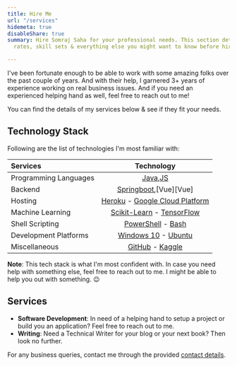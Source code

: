 ```yaml
---
title: Hire Me
url: "/services"
hidemeta: true
disableShare: true
summary: Hire Somraj Saha for your professional needs. This section details his services,
  rates, skill sets & everything else you might want to know before hiring him.

---
```

I've been fortunate enough to be able to work with some amazing folks over the past couple of years.  And with their help, I garnered 3+ years of experience working on real business issues. And if you need an experienced helping hand as well, feel free to reach out to me!

You can find the details of my services below & see if they fit your needs.

## Technology Stack

Following are the list of technologies I'm most familiar with:

| Services              |                     Technology                     |
| :-------------------- | :------------------------------------------------: |
| Programming Languages |                [Java][Java],[JS][JS]               |
| Backend               |           [Springboot][Springboot],[Vue][Vue]      |
| Hosting               |  [Heroku][Heroku] - [Google Cloud Platform][GCP]   |
| Machine Learning      | [Scikit-Learn][Sklearn] - [TensorFlow][TensorFlow] |
| Shell Scripting       |      [PowerShell][PowerShell] - [Bash][Bash]       |
| Development Platforms |      [Windows 10][Windows] - [Ubuntu][Ubuntu]      |
| Miscellaneous         |        [GitHub][GitHub] - [Kaggle][Kaggle]         |

**Note**: This tech stack is what I'm most confident with. In case you need help with something else, feel free to reach out to me. I might be able to help you out with something. :wink:

## Services

- **Software Development**: In need of a helping hand to setup a project or build you an application? Feel free to reach out to me.
- **Writing**: Need a Technical Writer for your blog or your next book? Then look no further.
<!-- - **Machine Learning Consulting**: Not sure if your company could benefit from a Machine Learning venture? Then I can help you out sort things out. -->

For any business queries, contact me through the provided [contact details](../about/#contact-me).

<!-- Reference Links -->
<!-- * Programming Language -->
[Java]: https://www.java.com/
[JS]: https://www.javascript.com
<!-- * Backend Services Tech -->
[Springboot]: http://fastapi.tiangolo.com/
<!-- * Machine Learning Libraries -->
[TensorFlow]: https://www.tensorflow.org/
[Sklearn]: https://scikit-learn.org
<!-- * Cloud Platforms -->
[Heroku]: https://www.heroku.com/
[AWS]: https://aws.amazon.com/
[GCP]: https://cloud.google.com/
<!-- * Dev Platforms -->
[Windows]: https://www.microsoft.com/en-in/windows/get-windows-10
[Ubuntu]: https://ubuntu.com/
<!-- * Shell Scripting -->
[PowerShell]: https://docs.microsoft.com/en-us/powershell/
[Bash]: https://www.gnu.org/software/bash/
<!-- * Miscellaneous -->
[GitHub]: https://github.com/Jarmos-san
[Kaggle]: https://www.kaggle.com/jarmos
<!-- * Personal -->
[Email]: mailto:somraj.mle@gmail.com